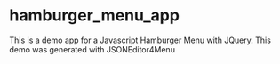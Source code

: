 # hamburger_menu_app
This is a demo app for a Javascript Hamburger Menu with JQuery. This demo was generated with JSONEditor4Menu
